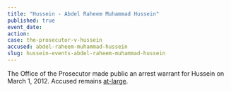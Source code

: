 ```yaml
---
title: "Hussein - Abdel Raheem Muhammad Hussein"
published: true
event_date:
action:
case: the-prosecutor-v-hussein
accused: abdel-raheem-muhammad-hussein
slug: hussein-events-abdel-raheem-muhammad-hussein
---
```


The Office of the Prosecutor made public an arrest warrant for Hussein on March 1, 2012. Accused remains [at-large](http://www.nytimes.com/2014/07/17/opinion/in-sudan-the-janjaweed-rides-again.html?_r=0).

